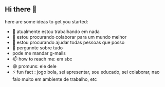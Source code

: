 ## Hi there 👋
here are some ideas to get you started:

- 🔭 atualmente estou trabalhando em nada
- 🌱 estou procurando colaborar para um mundo melhor
- 👯 estou procurando ajudar todas pessoas que posso
- 🤔 pergunnte sobre tudo
-    pode me mandar g-mails
- 📫 how to reach me: em sbc
- 😄 promuns: ele dele
- ⚡ fun fact : jogo bola, sei apresentar, sou educado, sei colaborar, nao falo muito em ambiente de trabalho, etc
